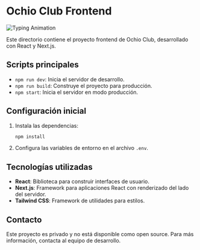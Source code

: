 # Ochio Club Frontend

![Typing Animation](https://readme-typing-svg.herokuapp.com?font=Fira+Code&size=24&duration=4000&pause=1000&color=0078D7&center=true&vCenter=true&width=435&lines=Interfaz+de+Usuario+de+Ochio+Club)

Este directorio contiene el proyecto frontend de Ochio Club, desarrollado con React y Next.js.

## Scripts principales

- `npm run dev`: Inicia el servidor de desarrollo.
- `npm run build`: Construye el proyecto para producción.
- `npm start`: Inicia el servidor en modo producción.

## Configuración inicial

1. Instala las dependencias:

   ```bash
   npm install
   ```

2. Configura las variables de entorno en el archivo `.env`.

## Tecnologías utilizadas

- **React**: Biblioteca para construir interfaces de usuario.
- **Next.js**: Framework para aplicaciones React con renderizado del lado del servidor.
- **Tailwind CSS**: Framework de utilidades para estilos.

## Contacto

Este proyecto es privado y no está disponible como open source. Para más información, contacta al equipo de desarrollo.
